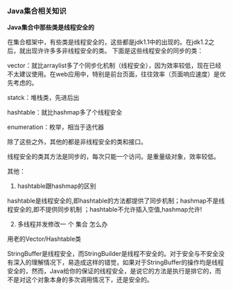 ### Java集合相关知识

**Java集合中那些类是线程安全的**

在集合框架中，有些类是线程安全的，这些都是jdk1.1中的出现的。在jdk1.2之后，就出现许许多多非线程安全的类。 下面是这些线程安全的同步的类：

vector：就比arraylist多了个同步化机制（线程安全），因为效率较低，现在已经不太建议使用。在web应用中，特别是前台页面，往往效率（页面响应速度）是优先考虑的。

statck：堆栈类，先进后出

hashtable：就比hashmap多了个线程安全

enumeration：枚举，相当于迭代器

除了这些之外，其他的都是非线程安全的类和接口。

线程安全的类其方法是同步的，每次只能一个访问。是重量级对象，效率较低。

其他：

1. hashtable跟hashmap的区别

hashtable是线程安全的,即hashtable的方法都提供了同步机制；hashmap不是线程安全的,即不提供同步机制 ；hashtable不允许插入空值,hashmap允许!

2. 多线程并发修改一 个 集合 怎么办

用老的Vector/Hashtable类

StringBuffer是线程安全，而StringBuilder是线程不安全的。对于安全与不安全没有深入的理解情况下，易造成这样的错觉，如果对于StringBuffer的操作均是线程安全的，然而，Java给你的保证的线程安全，是说它的方法是执行是排它的，而不是对这个对象本身的多次调用情况下，还是安全的。